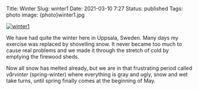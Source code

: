 Title: Winter
Slug: winter1
Date: 2021-03-10 7:27
Status: published
Tags: photo
image: {photo}winter1.jpg

[![winter1]({photo}winter1.jpg "winter1")]({static}/pic/winter1.jpg)

We have had quite the winter here in Uppsala, Sweden. Many days my
exercise was replaced by shovelling snow. It never became too much
to cause real problems and we made it through the stretch of cold
by emptying the firewood sheds.

Now all snow has melted already, but we are in that frustrating period
called _vårvinter_ (spring-winter) where everything is gray and ugly, snow
and wet take turns, until spring finally comes at the beginning
of May.
